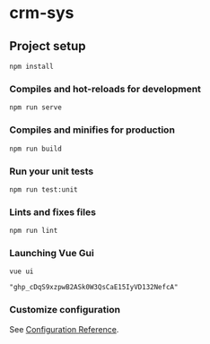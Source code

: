 # crm-sys

## Project setup
```
npm install
```

### Compiles and hot-reloads for development
```
npm run serve
```

### Compiles and minifies for production
```
npm run build
```

### Run your unit tests
```
npm run test:unit
```

### Lints and fixes files
```
npm run lint
```

### Launching Vue Gui
```
vue ui
```

```
"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"
```

### Customize configuration
See [Configuration Reference](https://cli.vuejs.org/config/).
